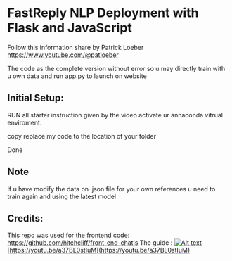# FastReply NLP Deployment with Flask and JavaScript

Follow this information share by 
Patrick Loeber
https://www.youtube.com/@patloeber

The code as the complete version without error so u may directly train with u own data and run app.py to launch on website

## Initial Setup:
RUN all starter instruction given by the video activate ur annaconda vitrual enviroment.

copy replace my code to the location of your folder 

Done



## Note
If u have modify the data on .json file for your own references u need to train again and using the latest model

## Credits:
This repo was used for the frontend code:
https://github.com/hitchcliff/front-end-chatjs
The guide :
[![Alt text](https://img.youtube.com/vi/a37BL0stIuM/hqdefault.jpg)](https://youtu.be/a37BL0stIuM)  
[https://youtu.be/a37BL0stIuM](https://youtu.be/a37BL0stIuM)
